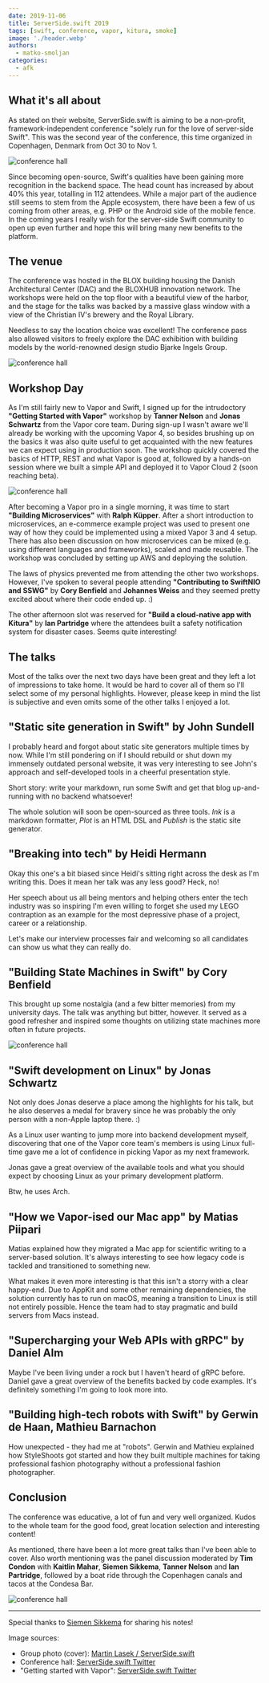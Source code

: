 ```yaml
---
date: 2019-11-06
title: ServerSide.swift 2019
tags: [swift, conference, vapor, kitura, smoke]
image: './header.webp'
authors:
  - matko-smoljan
categories:
  - afk
---
```


## What it's all about

As stated on their website, ServerSide.swift is aiming to be a non-profit, framework-independent conference "solely run for the love of server-side Swift". This was the second year of the conference, this time organized in Copenhagen, Denmark from Oct 30 to Nov 1.

![conference hall](conference-hall.webp)

Since becoming open-source, Swift's qualities have been gaining more recognition in the backend space. The head count has increased by about 40% this year, totalling in 112 attendees. While a major part of the audience still seems to stem from the Apple ecosystem, there have been a few of us coming from other areas, e.g. PHP or the Android side of the mobile fence. In the coming years I really wish for the server-side Swift community to open up even further and hope this will bring many new benefits to the platform.

## The venue

The conference was hosted in the BLOX building housing the Danish Architectural Center (DAC) and the BLOXHUB innovation network. The workshops were held on the top floor with a beautiful view of the harbor, and the stage for the talks was backed by a massive glass window with a view of the Christian IV's brewery and the Royal Library.

Needless to say the location choice was excellent! The conference pass also allowed visitors to freely explore the DAC exhibition with building models by the world-renowned design studio Bjarke Ingels Group.

![conference hall](dac-exhibition.webp)

## Workshop Day

As I'm still fairly new to Vapor and Swift, I signed up for the intrudoctory **"Getting Started with Vapor"** workshop by **Tanner Nelson** and **Jonas Schwartz** from the Vapor core team. During sign-up I wasn't aware we'll already be working with the upcoming Vapor 4, so besides brushing up on the basics it was also quite useful to get acquainted with the new features we can expect using in production soon. The workshop quickly covered the basics of HTTP, REST and what Vapor is good at, followed by a hands-on session where we built a simple API and deployed it to Vapor Cloud 2 (soon reaching beta).

![conference hall](getting-started-with-vapor.webp)

After becoming a Vapor pro in a single morning, it was time to start **"Building Microservices"** with **Ralph Küpper**. After a short introduction to microservices, an e-commerce example project was used to present one way of how they could be implemented using a mixed Vapor 3 and 4 setup. There has also been discussion on how microservices can be mixed (e.g. using different languages and frameworks), scaled and made reusable. The workshop was concluded by setting up AWS and deploying the solution.

The laws of physics prevented me from attending the other two workshops. However, I've spoken to several people attending **"Contributing to SwiftNIO and SSWG"** by **Cory Benfield** and **Johannes Weiss** and they seemed pretty excited about where their code ended up. :)

The other afternoon slot was reserved for **"Build a cloud-native app with Kitura"** by **Ian Partridge** where the attendees built a safety notification system for disaster cases. Seems quite interesting!

## The talks

Most of the talks over the next two days have been great and they left a lot of impressions to take home. It would be hard to cover all of them so I'll select some of my personal highlights. However, please keep in mind the list is subjective and even omits some of the other talks I enjoyed a lot.

## "Static site generation in Swift" by John Sundell

I probably heard and forgot about static site generators multiple times by now. While I'm still pondering on if I should rebuild or shut down my immensely outdated personal website, it was very interesting to see John's approach and self-developed tools in a cheerful presentation style.

Short story: write your markdown, run some Swift and get that blog up-and-running with no backend whatsoever!

The whole solution will soon be open-sourced as three tools. _Ink_ is a markdown formatter, _Plot_ is an HTML DSL and _Publish_ is the static site generator.

## "Breaking into tech" by Heidi Hermann

Okay this one's a bit biased since Heidi's sitting right across the desk as I'm writing this. Does it mean her talk was any less good? Heck, no!

Her speech about us all being mentors and helping others enter the tech industry was so inspiring I'm even willing to forget she used my LEGO contraption as an example for the most depressive phase of a project, career or a relationship.

Let's make our interview processes fair and welcoming so all candidates can show us what they can really do.

## "Building State Machines in Swift" by Cory Benfield

This brought up some nostalgia (and a few bitter memories) from my university days. The talk was anything but bitter, however. It served as a good refresher and inspired some thoughts on utilizing state machines more often in future projects.

![conference hall](talk-state-machines.webp)

## "Swift development on Linux" by Jonas Schwartz

Not only does Jonas deserve a place among the highlights for his talk, but he also deserves a medal for bravery since he was probably the only person with a non-Apple laptop there. :)

As a Linux user wanting to jump more into backend development myself, discovering that one of the Vapor core team's members is using Linux full-time gave me a lot of confidence in picking Vapor as my next framework.

Jonas gave a great overview of the available tools and what you should expect by choosing Linux as your primary development platform.

Btw, he uses Arch.

## "How we Vapor-ised our Mac app" by Matias Piipari

Matias explained how they migrated a Mac app for scientific writing to a server-based solution. It's always interesting to see how legacy code is tackled and transitioned to something new.

What makes it even more interesting is that this isn't a storry with a clear happy-end. Due to AppKit and some other remaining dependencies, the solution currently has to run on macOS, meaning a transition to Linux is still not entirely possible. Hence the team had to stay pragmatic and build servers from Macs instead.

## "Supercharging your Web APIs with gRPC" by Daniel Alm

Maybe I've been living under a rock but I haven't heard of gRPC before. Daniel gave a great overview of the benefits backed by code examples. It's definitely something I'm going to look more into.

## "Building high-tech robots with Swift" by Gerwin de Haan, Mathieu Barnachon

How unexpected - they had me at "robots". Gerwin and Mathieu explained how StyleShoots got started and how they built multiple machines for taking professional fashion photography without a professional fashion photographer.

## Conclusion

The conference was educative, a lot of fun and very well organized. Kudos to the whole team for the good food, great location selection and interesting content!

As mentioned, there have been a lot more great talks than I've been able to cover. Also worth mentioning was the panel discussion moderated by **Tim Condon** with **Kaitlin Mahar**, **Siemen Sikkema**, **Tanner Nelson** and **Ian Partridge**, followed by a boat ride through the Copenhagen canals and tacos at the Condesa Bar.

![conference hall](boat-ride.webp)

---

Special thanks to [Siemen Sikkema](/authors/siemen-sikkema) for sharing his notes!

Image sources:

- Group photo (cover): [Martin Lasek / ServerSide.swift](https://twitter.com/MartinLasek?ref_src=twsrc%5Egoogle%7Ctwcamp%5Eserp%7Ctwgr%5Eauthor)
- Conference hall: [ServerSide.swift Twitter](https://twitter.com/SwiftServerConf/status/1190172067691401222)
- "Getting started with Vapor": [ServerSide.swift Twitter](https://twitter.com/SwiftServerConf/status/1189496185435951117/photo/2)
